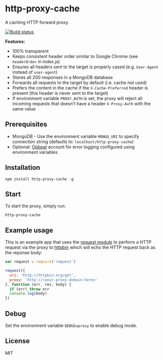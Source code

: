 # http-proxy-cache

A caching HTTP forward proxy.

[![Build status](https://travis-ci.org/watson/http-proxy-cache.svg?branch=master)](https://travis-ci.org/watson/http-proxy-cache)

**Features:**

- 100% transparent
- Keeps consistent header order similar to Google Chrome (see
  `headerOrder` in index.js)
- Ensures all headers sent to the target is properly cased (e.g.
  `User-Agent` instead of `user-agent`)
- Stores all 200 responses in a MongoDB database
- Forwards all requests to the target by default (i.e. cache not used)
- Prefers the content in the cache if the `X-Cache-Preferred` header is
  present (this header is never sent to the target)
- If environment variable `PROXY_AUTH` is set, the proxy will reject all
  incoming requests that doesn't have a header `X-Proxy-Auth` with the
  same value

## Prerequisites

- MongoDB - Use the environment variable `MONGO_URI` to specify
  connection string (defaults to: `localhost/http-proxy-cache`)
- Optional: [Opbeat](https://opbeat.com) account for error logging
  configured using environment variables

## Installation

```
npm install http-proxy-cache -g
```

## Start

To start the proxy, simply run:

```
http-proxy-cache
```

## Example usage

This is an example app that uses the
[request module](https://github.com/request/request) to perform a HTTP
request via the proxy to [httpbin](http://httpbin.org) which will echo
the HTTP request back as the reponse body:

```js
var request = require('request')

request({
  uri: 'http://httpbin.org/get',
  proxy: 'http://<your-proxy-domain-here>'
}, function (err, res, body) {
  if (err) throw err
  console.log(body)
})
```

## Debug

Set the environment variable `DEBUG=proxy` to enable debug mode.

## License

MIT
